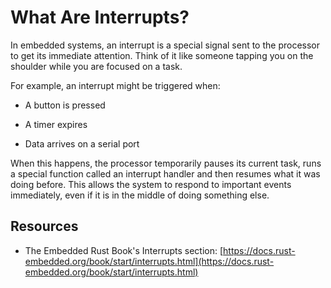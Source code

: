 # What Are Interrupts?
In embedded systems, an interrupt is a special signal sent to the processor to get its immediate attention. Think of it like someone tapping you on the shoulder while you are focused on a task.

For example, an interrupt might be triggered when:

- A button is pressed

- A timer expires

- Data arrives on a serial port

When this happens, the processor temporarily pauses its current task, runs a special function called an interrupt handler  and then resumes what it was doing before. This allows the system to respond to important events immediately, even if it is in the middle of doing something else.

## Resources

-  The Embedded Rust Book's Interrupts section: [https://docs.rust-embedded.org/book/start/interrupts.html](https://docs.rust-embedded.org/book/start/interrupts.html)